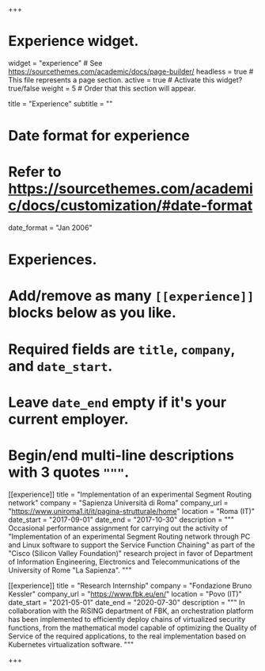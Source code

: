 +++
# Experience widget.
widget = "experience"  # See https://sourcethemes.com/academic/docs/page-builder/
headless = true  # This file represents a page section.
active = true  # Activate this widget? true/false
weight = 5  # Order that this section will appear.

title = "Experience"
subtitle = ""

# Date format for experience
#   Refer to https://sourcethemes.com/academic/docs/customization/#date-format
date_format = "Jan 2006"

# Experiences.
#   Add/remove as many `[[experience]]` blocks below as you like.
#   Required fields are `title`, `company`, and `date_start`.
#   Leave `date_end` empty if it's your current employer.
#   Begin/end multi-line descriptions with 3 quotes `"""`.
[[experience]]
  title = "Implementation of an experimental Segment Routing network"
  company = "Sapienza Università di Roma"
  company_url = "https://www.uniroma1.it/it/pagina-strutturale/home"
  location = "Roma (IT)"
  date_start = "2017-09-01"
  date_end = "2017-10-30"
  description = """
  Occasional performance assignment for carrying out the activity of "Implementation of an experimental Segment Routing network through PC and Linux software to support the Service Function Chaining" as part of the "Cisco (Silicon Valley Foundation)" research project in favor of Department of Information Engineering, Electronics and Telecommunications of the University of Rome "La Sapienza".
  """

[[experience]]
  title = "Research Internship"
  company = "Fondazione Bruno Kessler"
  company_url = "https://www.fbk.eu/en/"
  location = "Povo (IT)"
  date_start = "2021-05-01"
  date_end = "2020-07-30"
  description = """
  In collaboration with the RiSING department of FBK, an orchestration platform has been implemented to efficiently deploy chains of virtualized security functions, from the mathematical model capable of optimizing the Quality of Service of the required applications, to the real implementation based on Kubernetes virtualization software.
  """

+++